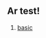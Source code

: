 ## Ar test!

1. <a href="https://tomorrowcho.github.io/ar-test/three.js/examples/basic.html" target="_blank">basic</a>


